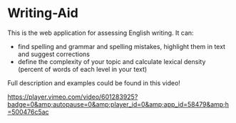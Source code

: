 # Writing-Aid 
This is the web application for assessing English writing. 
It can:
- find spelling and grammar and spelling mistakes, highlight them in text and suggest corrections
- define the complexity of your topic and calculate lexical density (percent of words of each level in your text)

Full description and examples could be found in this video!

https://player.vimeo.com/video/601283925?badge=0&amp;autopause=0&amp;player_id=0&amp;app_id=58479&amp;h=500476c5ac
